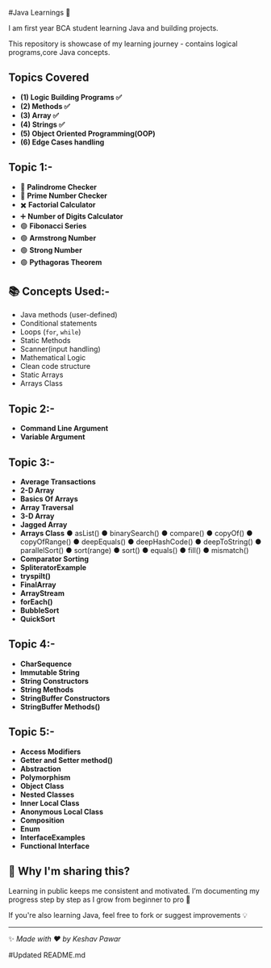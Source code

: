#Java Learnings 🚀

I am first year BCA student learning Java and building projects.

This repository is showcase of my learning journey - contains logical programs,core Java concepts.


## Topics Covered

- **(1) Logic Building Programs ✅️**
- **(2) Methods ✅️**
- **(3) Array ✅️**
- **(4) Strings ✅️**
- **(5) Object Oriented Programming(OOP)**
- **(6) Edge Cases handling**

## Topic 1:-
- 🔁 **Palindrome Checker**
- 🔢 **Prime Number Checker**
- ✖️ **Factorial Calculator**
- ➕️ **Number of Digits Calculator**
- 🟢 **Fibonacci Series**
- 🟢 **Armstrong Number**
- 🟢 **Strong Number**
- 🟢 **Pythagoras Theorem**
 
## 📚 Concepts Used:-
- Java methods (user-defined)
- Conditional statements
- Loops (`for`, `while`)
- Static Methods
- Scanner(input handling)
- Mathematical Logic
- Clean code structure
- Static Arrays
- Arrays Class

## Topic 2:-
- **Command Line Argument**
- **Variable Argument**

## Topic 3:-
- **Average Transactions**
- **2-D Array**
- **Basics Of Arrays**
- **Array Traversal**
- **3-D Array**
- **Jagged Array**
- **Arrays Class**
● asList()
● binarySearch()
● compare()
● copyOf()
● copyOfRange()
● deepEquals()
● deepHashCode()
● deepToString()
● parallelSort()
● sort(range)
● sort()
● equals()
● fill()
● mismatch()
- **Comparator Sorting**
- **SpliteratorExample**
- **tryspilt()**
- **FinalArray**
- **ArrayStream**
- **forEach()**
- **BubbleSort**
- **QuickSort**

## Topic 4:-
- **CharSequence**
- **Immutable String**
- **String Constructors**
- **String Methods**
- **StringBuffer Constructors**
- **StringBuffer Methods()**

## Topic 5:-
- **Access Modifiers**
- **Getter and Setter method()**
- **Abstraction**
- **Polymorphism**
- **Object Class**
- **Nested Classes**
- **Inner Local Class**
- **Anonymous Local Class**
- **Composition**
- **Enum**
- **InterfaceExamples**
- **Functional Interface**





## 📌 Why I'm sharing this?
Learning in public keeps me consistent and motivated. I’m documenting my progress step by step as I grow from beginner to pro 🚀

If you're also learning Java, feel free to fork or suggest improvements 💡

---
✨ *Made with ❤️ by Keshav Pawar*

#Updated README.md
